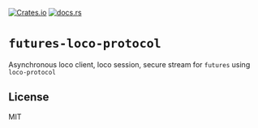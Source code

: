 [![Crates.io](https://img.shields.io/crates/v/futures-loco-protocol)](https://crates.io/crates/futures-loco-protocol/)
[![docs.rs](https://img.shields.io/docsrs/futures-loco-protocol)](https://docs.rs/futures-loco-protocol/latest/)

# `futures-loco-protocol`
Asynchronous loco client, loco session, secure stream for `futures` using `loco-protocol`

## License
MIT
